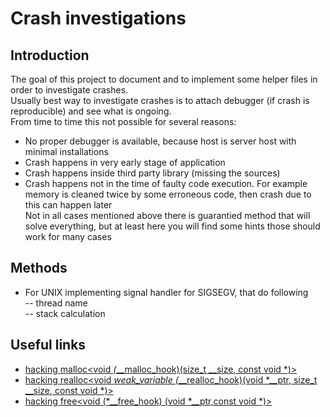 # Crash investigations

## Introduction  
  
The goal of this project to document and to implement some helper files in order to investigate crashes.  
Usually best way to investigate crashes is to attach debugger (if crash is reproducible) and see what is ongoing.  
From time to time this not possible for several reasons:  
 - No proper debugger is available, because host is server host with minimal installations  
 - Crash happens in very early stage of application  
 - Crash happens inside third party library (missing the sources)  
 - Crash happens not in the time of faulty code execution. For example memory is cleaned twice by some erroneous code, then crash due to this can happen later  
Not in all cases mentioned above there is guarantied method that will solve everything, but at least here you will find some hints those should work for many cases  
 
## Methods  
  - For UNIX implementing signal handler for SIGSEGV, that do following  
  -- thread name  
  -- stack calculation  
  
  
## Useful links  
 - [hacking malloc<void *(*__malloc_hook)(size_t __size, const void *)>](https://ide.geeksforgeeks.org/F10DpiEh8N)  
 - [hacking realloc<void *weak_variable (*__realloc_hook)(void *__ptr, size_t __size, const void *)>](https://ide.geeksforgeeks.org/eMZJdkcAMy)  
 - [hacking free<void (*__free_hook) (void *__ptr,const void *)>](https://ide.geeksforgeeks.org/eMZJdkcAMy)   

